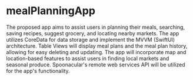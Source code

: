 # mealPlanningApp

The proposed app aims to assist users in planning their meals, searching, saving recipes, suggest grocery, and locating nearby markets. The app utilizes CoreData for data storage and implement the MVVM (SwiftUI) architecture. Table Views will display meal plans and the meal plan history, allowing for easy deleting and updating. The app will incorporate map and location-based features to assist users in finding local markets and seasonal produce. Spoonacular's remote web services API will be utilized for the app's functionality.
